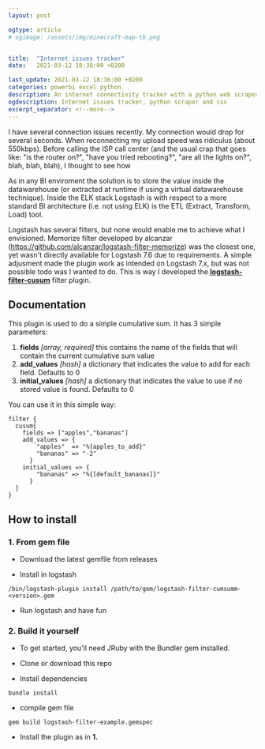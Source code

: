 ```yaml
---
layout: post

ogtype: article
# ogimage: /assets/img/minecraft-map-tb.png


title:  "Internet issues tracker"
date:   2021-03-12 18:36:00 +0200

last_update: 2021-03-12 18:36:00 +0200
categories: powerbi excel python
description: An internet connectivity tracker with a python web scraper, csv, and PowerBI
ogdescription: Internet issues tracker, python scraper and csv
excerpt_separator: <!--more-->
---
```

I have several connection issues recently. My connection would drop for several seconds. When reconnecting my upload speed was ridiculus (about 550kbps). Before calling the ISP call center (and the usual crap that goes like: "is the router on?", "have you tried rebooting?", "are all the lights on?", blah, blah, blah), I thought to see how 



<!--more-->
As in any BI enviroment the solution is to store the value inside the datawarehouse (or extracted at runtime if using a virtual datawarehouse technique). Inside the ELK stack Logstash is with respect to a more standard BI architecture (i.e. not using ELK) is the ETL (Extract, Transform, Load) tool.

Logstash has several filters, but none would enable me to achieve what I envisioned. Memorize filter developed by alcanzar (https://github.com/alcanzar/logstash-filter-memorize) was the closest one, yet wasn't directly available for Logstash 7.6 due to requirements. A simple adjusment made the plugin work as intended on Logstash 7.x, but was not possible todo was I wanted to do. This is way I developed the [**logstash-filter-cusum**](https://github.com/deletX/logstash-filter-cusum/) filter plugin.

## Documentation

This plugin is used to do a simple cumulative sum. It has 3 simple parameters:
1. **fields** *[array, required]* this contains the name of the fields that will contain the current cumulative sum value
1. **add_values** *[hash]* a dictionary that indicates the value to add for each field. Defaults to 0
1. **initial_values** *[hash]* a dictionary that indicates the value to use if no stored value is found. Defaults to 0

You can use it in this simple way:
```
filter {
  cusum{
    fields => ["apples","bananas"]
    add_values => {
        "apples"  => "%{apples_to_add}"
        "bananas" => "-2"
      }
    initial_values => {
        "bananas" => "%{[default_bananas]}"
      }
  }
}	
```

## How to install

### 1. From gem file
- Download the latest gemfile from releases

- Install in logstash
```
/bin/logstash-plugin install /path/to/gem/logstash-filter-cumsumm-<version>.gem
```

- Run logstash and have fun

### 2. Build it yourself
- To get started, you'll need JRuby with the Bundler gem installed.

- Clone or download this repo

- Install dependencies
```
bundle install
```

- compile gem file
```
gem build logstash-filter-example.gemspec
```

- Install the plugin as in **1.**